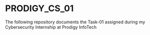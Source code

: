 # PRODIGY_CS_01
The following repository documents the Task-01 assigned during my Cybersecurity Internship at Prodigy InfoTech
